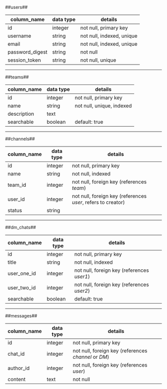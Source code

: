 ##users##

| column_name | data type | details |
| ----------- | --------- | ------- |
| id | integer | not null, primary key|
| username | string | not null, indexed, unique |
| email | string | not null, indexed, unique |
| password_digest | string | not null |
| session_token | string | not null, unique |

-------------------

##teams##

| column_name | data type | details |
| ----------- | --------- | ------- |
| id | integer | not null, primary key |
| name | string | not null, unique, indexed |
| description | text | |
| searchable | boolean | default: true |

-------------------

##channels##

| column_name | data type | details |
| ----------- | --------- | ------- |
| id | integer | not null, primary key |
| name | string | not null, indexed |
| team_id | integer | not null, foreign key (references _team_) |
| user_id | integer | not null, foreign key (references _user_, refers to creator) |
| status | string | |

-------------------

##dm_chats##

| column_name | data type | details |
| ----------- | --------- | ------- |
| id | integer | not null, primary key |
| title | string | not null, indexed |
| user_one_id | integer | not null, foreign key (references _user1_) |
| user_two_id | integer | not null, foreign key (references _user2_) |
| searchable | boolean | default: true |

-------------------

##messages##

| column_name | data type | details |
| ----------- | --------- | ------- |
| id | integer | not null, primary key |
| chat_id | integer | not null, foreign key (references _channel_ or _DM_) |
| author_id | integer | not null, foreign key (references _user_) |
| content | text | not null |
